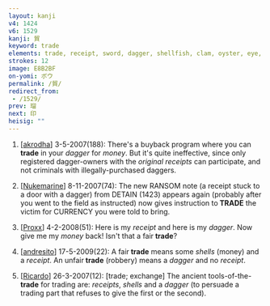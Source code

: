 ```yaml
---
layout: kanji
v4: 1424
v6: 1529
kanji: 貿
keyword: trade
elements: trade, receipt, sword, dagger, shellfish, clam, oyster, eye, animal legs, eight
strokes: 12
image: E8B2BF
on-yomi: ボウ
permalink: /貿/
redirect_from:
 - /1529/
prev: 瑠
next: 印
heisig: ""
---
```


1) [<a href="http://kanji.koohii.com/profile/akrodha">akrodha</a>] 3-5-2007(188): There&#039;s a buyback program where you can<strong> trade</strong> in your <em>dagger</em> for <em>money</em>. But it&#039;s quite ineffective, since only registered dagger-owners with the <em>original receipts</em> can participate, and not criminals with illegally-purchased daggers.

2) [<a href="http://kanji.koohii.com/profile/Nukemarine">Nukemarine</a>] 8-11-2007(74): The new RANSOM note (a receipt stuck to a door with a dagger) from DETAIN (1423) appears again (probably after you went to the field as instructed) now gives instruction to<strong> TRADE</strong> the victim for CURRENCY you were told to bring.

3) [<a href="http://kanji.koohii.com/profile/Proxx">Proxx</a>] 4-2-2008(51): Here is my <em>receipt</em> and here is my <em>dagger</em>. Now give me my <em>money</em> back! Isn&#039;t that a fair<strong> trade</strong>?

4) [<a href="http://kanji.koohii.com/profile/andresito">andresito</a>] 17-5-2009(22): A fair<strong> trade</strong> means some <em>shells</em> (money) and a <em>receipt</em>. An unfair<strong> trade</strong> (robbery) means a <em>dagger</em> and no <em>receipt</em>.

5) [<a href="http://kanji.koohii.com/profile/Ricardo">Ricardo</a>] 26-3-2007(12): [trade; exchange] The ancient tools-of-the-<strong>trade</strong> for trading are: <em>receipts</em>, <em>shells</em> and a <em>dagger</em> (to persuade a trading part that refuses to give the first or the second).

